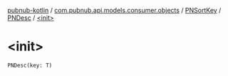 [pubnub-kotlin](../../../index.md) / [com.pubnub.api.models.consumer.objects](../../index.md) / [PNSortKey](../index.md) / [PNDesc](index.md) / [&lt;init&gt;](./-init-.md)

# &lt;init&gt;

`PNDesc(key: T)`
